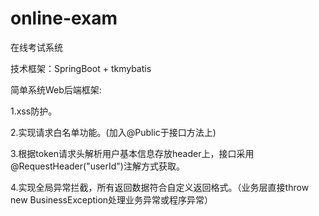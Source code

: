 # online-exam
在线考试系统

技术框架：SpringBoot + tkmybatis

简单系统Web后端框架:

  1.xss防护。 
  
  2.实现请求白名单功能。(加入@Public于接口方法上)
  
  3.根据token请求头解析用户基本信息存放header上，接口采用@RequestHeader("userId")注解方式获取。
  
  4.实现全局异常拦截，所有返回数据符合自定义返回格式。（业务层直接throw new BusinessException处理业务异常或程序异常）
